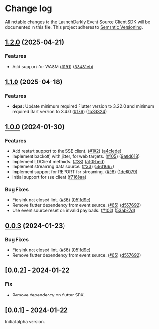 # Change log

All notable changes to the LaunchDarkly Event Source Client SDK will be documented in this file. This project adheres to [Semantic Versioning](https://semver.org).

## [1.2.0](https://github.com/launchdarkly/flutter-client-sdk/compare/launchdarkly_event_source_client-v1.1.0...launchdarkly_event_source_client-v1.2.0) (2025-04-21)


### Features

* Add support for WASM ([#191](https://github.com/launchdarkly/flutter-client-sdk/issues/191)) ([33431eb](https://github.com/launchdarkly/flutter-client-sdk/commit/33431eb34e1d69e8b0c10f522b40c8a339fe1b5c))

## [1.1.0](https://github.com/launchdarkly/flutter-client-sdk/compare/launchdarkly_event_source_client-v1.0.0...launchdarkly_event_source_client-v1.1.0) (2025-04-18)


### Features

* **deps:** Update minimum required Flutter version to 3.22.0 and minimum required Dart version to 3.4.0 ([#186](https://github.com/launchdarkly/flutter-client-sdk/issues/186)) ([1b36324](https://github.com/launchdarkly/flutter-client-sdk/commit/1b363247ef5d01e08baa480e4f5ed4b644397dad))

## [1.0.0](https://github.com/launchdarkly/flutter-client-sdk/compare/launchdarkly_event_source_client-v0.0.3...launchdarkly_event_source_client-v1.0.0) (2024-01-30)


### Features

* Add restart support to the SSE client. ([#102](https://github.com/launchdarkly/flutter-client-sdk/issues/102)) ([a4c1ede](https://github.com/launchdarkly/flutter-client-sdk/commit/a4c1eded28408531cec9d94efa59a4d31c8b497d))
* Implement backoff, with jitter, for web targets. ([#105](https://github.com/launchdarkly/flutter-client-sdk/issues/105)) ([9a0d618](https://github.com/launchdarkly/flutter-client-sdk/commit/9a0d618a6d860723596f881cf6c776963ea78f69))
* Implement LDClient methods. ([#38](https://github.com/launchdarkly/flutter-client-sdk/issues/38)) ([a105bed](https://github.com/launchdarkly/flutter-client-sdk/commit/a105bed73fe539253c47fb983ece9d77e911caf1))
* Implement streaming data source. ([#33](https://github.com/launchdarkly/flutter-client-sdk/issues/33)) ([5931665](https://github.com/launchdarkly/flutter-client-sdk/commit/5931665cf892a271f9286250949e8e344ad6d51d))
* Implement support for REPORT for streaming. ([#96](https://github.com/launchdarkly/flutter-client-sdk/issues/96)) ([1de6079](https://github.com/launchdarkly/flutter-client-sdk/commit/1de60797e2edaac2fdf38f829ee4e3f15260f963))
* initial support for sse client ([f7168aa](https://github.com/launchdarkly/flutter-client-sdk/commit/f7168aad0bccc9db37834bc669cbf8b12ee08098))


### Bug Fixes

* Fix sink not closed lint. ([#66](https://github.com/launchdarkly/flutter-client-sdk/issues/66)) ([051fd9c](https://github.com/launchdarkly/flutter-client-sdk/commit/051fd9cfc405f23e0bac64da90b9277ccdf5e188))
* Remove flutter dependency from event source. ([#65](https://github.com/launchdarkly/flutter-client-sdk/issues/65)) ([d557692](https://github.com/launchdarkly/flutter-client-sdk/commit/d557692ef7d146a5c691d3b8f64f10726f12add3))
* Use event source reset on invalid payloads. ([#103](https://github.com/launchdarkly/flutter-client-sdk/issues/103)) ([53ab27d](https://github.com/launchdarkly/flutter-client-sdk/commit/53ab27d002b0d2a37669b345b1337da1f428277d))

## [0.0.3](https://github.com/launchdarkly/flutter-client-sdk/compare/launchdarkly_event_source_client-v0.0.2...launchdarkly_event_source_client-v0.0.3) (2024-01-23)


### Bug Fixes

* Fix sink not closed lint. ([#66](https://github.com/launchdarkly/flutter-client-sdk/issues/66)) ([051fd9c](https://github.com/launchdarkly/flutter-client-sdk/commit/051fd9cfc405f23e0bac64da90b9277ccdf5e188))
* Remove flutter dependency from event source. ([#65](https://github.com/launchdarkly/flutter-client-sdk/issues/65)) ([d557692](https://github.com/launchdarkly/flutter-client-sdk/commit/d557692ef7d146a5c691d3b8f64f10726f12add3))

## [0.0.2] - 2024-01-22

### Fix

- Remove dependency on flutter SDK.

## [0.0.1] - 2024-01-22

Initial alpha version.
